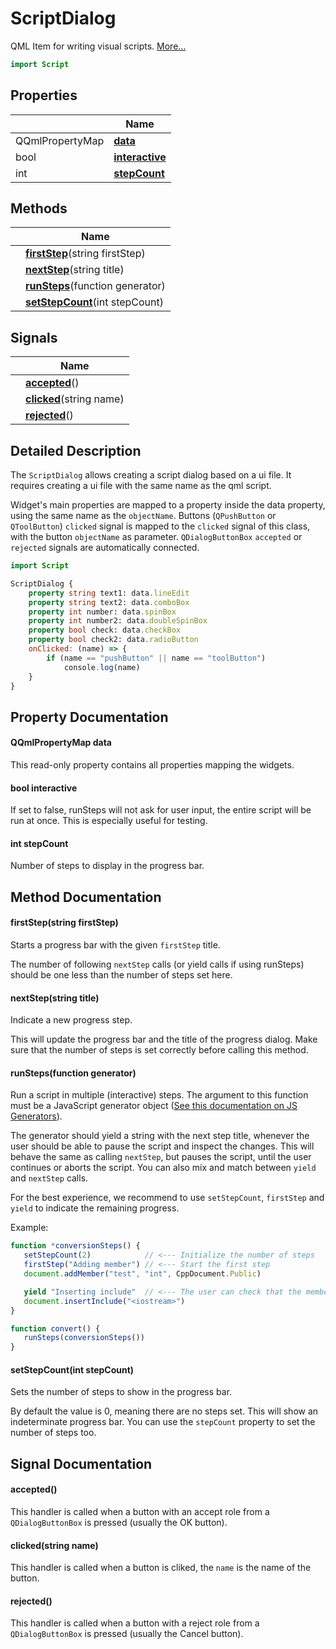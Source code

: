 # ScriptDialog

QML Item for writing visual scripts. [More...](#detailed-description)

```qml
import Script
```

## Properties

| | Name |
|-|-|
|QQmlPropertyMap|**[data](#data)**|
|bool|**[interactive](#interactive)**|
|int|**[stepCount](#stepCount)**|

## Methods

| | Name |
|-|-|
||**[firstStep](#firstStep)**(string firstStep)|
||**[nextStep](#nextStep)**(string title)|
||**[runSteps](#runSteps)**(function generator)|
||**[setStepCount](#setStepCount)**(int stepCount)|

## Signals

| | Name |
|-|-|
||**[accepted](#accepted)**()|
||**[clicked](#clicked)**(string name)|
||**[rejected](#rejected)**()|

## Detailed Description

The `ScriptDialog` allows creating a script dialog based on a ui file. It requires creating a ui file with the same
name as the qml script.

Widget's main properties are mapped to a property inside the data property, using the same name as the `objectName`.
Buttons (`QPushButton` or `QToolButton`) `clicked` signal is mapped to the `clicked` signal of this class, with the
button `objectName` as parameter. `QDialogButtonBox` `accepted` or `rejected` signals are automatically connected.

```qml
import Script

ScriptDialog {
    property string text1: data.lineEdit
    property string text2: data.comboBox
    property int number: data.spinBox
    property int number2: data.doubleSpinBox
    property bool check: data.checkBox
    property bool check2: data.radioButton
    onClicked: (name) => {
        if (name == "pushButton" || name == "toolButton")
            console.log(name)
    }
}
```

## Property Documentation

#### <a name="data"></a>QQmlPropertyMap **data**

This read-only property contains all properties mapping the widgets.

#### <a name="interactive"></a>bool **interactive**

If set to false, runSteps will not ask for user input, the entire script will be run at once.
This is especially useful for testing.

#### <a name="stepCount"></a>int **stepCount**

Number of steps to display in the progress bar.

## Method Documentation

#### <a name="firstStep"></a>**firstStep**(string firstStep)

Starts a progress bar with the given `firstStep` title.

The number of following `nextStep` calls (or yield calls if using runSteps) should be one less than the number of
steps set here.

#### <a name="nextStep"></a>**nextStep**(string title)

Indicate a new progress step.

This will update the progress bar and the title of the progress dialog.
Make sure that the number of steps is set correctly before calling this method.

#### <a name="runSteps"></a>**runSteps**(function generator)

Run a script in multiple (interactive) steps.
The argument to this function must be a JavaScript generator object
([See this documentation on JS
Generators](https://developer.mozilla.org/en-US/docs/Web/JavaScript/Reference/Global_Objects/Generator)).

The generator should yield a string with the next step title,
whenever the user should be able to pause the script and inspect the changes.
This will behave the same as calling `nextStep`, but pauses the script, until the user continues or aborts the
script.
You can also mix and match between `yield` and `nextStep` calls.

For the best experience, we recommend to use `setStepCount`, `firstStep` and `yield` to indicate the remaining
progress.

Example:
```javascript
function *conversionSteps() {
   setStepCount(2)            // <--- Initialize the number of steps
   firstStep("Adding member") // <--- Start the first step
   document.addMember("test", "int", CppDocument.Public)

   yield "Inserting include"  // <--- The user can check that the member was inserted correctly
   document.insertInclude("<iostream>")
}

function convert() {
   runSteps(conversionSteps())
}
```

#### <a name="setStepCount"></a>**setStepCount**(int stepCount)

Sets the number of steps to show in the progress bar.

By default the value is 0, meaning there are no steps set. This will show an indeterminate progress bar. You can use
the `stepCount` property to set the number of steps too.

## Signal Documentation

#### <a name="accepted"></a>**accepted**()

This handler is called when a button with an accept role from a `QDialogButtonBox` is pressed (usually the OK
button).

#### <a name="clicked"></a>**clicked**(string name)

This handler is called when a button is cliked, the `name` is the name of the button.

#### <a name="rejected"></a>**rejected**()

This handler is called when a button with a reject role from a `QDialogButtonBox` is pressed (usually the Cancel
button).
